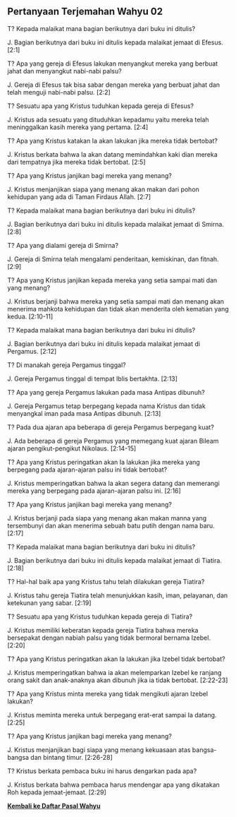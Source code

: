 ﻿## Pertanyaan Terjemahan Wahyu 02 ##

T? Kepada malaikat mana bagian berikutnya dari buku ini ditulis?

J. Bagian berikutnya dari buku ini ditulis kepada malaikat jemaat di Efesus. [2:1]

T? Apa yang gereja di Efesus lakukan menyangkut mereka yang berbuat jahat dan menyangkut nabi-nabi palsu?

J. Gereja di Efesus tak bisa sabar dengan mereka yang berbuat jahat dan telah menguji nabi-nabi palsu. [2:2]

T? Sesuatu apa yang Kristus tuduhkan kepada gereja di Efesus?

J. Kristus ada sesuatu yang dituduhkan kepadamu yaitu mereka telah meninggalkan kasih mereka yang pertama. [2:4]

T? Apa yang Kristus katakan Ia akan lakukan jika mereka tidak bertobat?

J. Kristus berkata bahwa Ia akan datang memindahkan kaki dian mereka dari tempatnya jika mereka tidak bertobat. [2:5]

T? Apa yang Kristus janjikan bagi mereka yang menang?

J. Kristus menjanjikan siapa yang menang akan makan dari pohon kehidupan yang ada di Taman Firdaus Allah. [2:7]

T? Kepada malaikat mana bagian berikutnya dari buku ini ditulis?

J. Bagian berikutnya dari buku ini ditulis kepada malaikat jemaat di Smirna. [2:8]

T? Apa yang dialami gereja di Smirna?

J. Gereja di Smirna telah mengalami penderitaan, kemiskinan, dan fitnah. [2:9]

T? Apa yang Kristus janjikan kepada mereka yang setia sampai mati dan yang menang?

J. Kristus berjanji bahwa mereka yang setia sampai mati dan menang akan menerima mahkota kehidupan dan tidak akan menderita oleh kematian yang kedua. [2:10-11]

T? Kepada malaikat mana bagian berikutnya dari buku ini ditulis?

J. Bagian berikutnya dari buku ini ditulis kepada malaikat jemaat di Pergamus. [2:12]

T? Di manakah gereja Pergamus tinggal?

J. Gereja Pergamus tinggal di tempat Iblis bertakhta. [2:13]

T? Apa yang gereja Pergamus lakukan pada masa Antipas dibunuh?

J. Gereja Pergamus tetap berpegang kepada nama Kristus dan tidak menyangkal iman pada masa Antipas dibunuh. [2:13]

T? Pada dua ajaran apa beberapa di gereja Pergamus berpegang kuat?

J. Ada beberapa di gereja Pergamus yang memegang kuat ajaran Bileam ajaran pengikut-pengikut Nikolaus. [2:14-15]

T? Apa yang Kristus peringatkan akan Ia lakukan jika mereka yang berpegang pada ajaran-ajaran palsu ini tidak bertobat?

J. Kristus memperingatkan bahwa Ia akan segera datang dan memerangi mereka yang berpegang pada ajaran-ajaran palsu ini. [2:16]

T? Apa yang Kristus janjikan bagi mereka yang menang?

J. Kristus berjanji pada siapa yang menang akan makan manna yang tersembunyi dan akan menerima sebuah batu putih dengan nama baru. [2:17]

T? Kepada malaikat mana bagian berikutnya dari buku ini ditulis?

J. Bagian berikutnya dari buku ini ditulis kepada malaikat jemaat di Tiatira. [2:18]

T? Hal-hal baik apa yang Kristus tahu telah dilakukan gereja Tiatira?

J. Kristus tahu gereja Tiatira telah menunjukkan kasih, iman, pelayanan, dan ketekunan yang sabar. [2:19]

T? Sesuatu apa yang Kristus tuduhkan kepada gereja di Tiatira?

J. Kristus memiliki keberatan kepada gereja Tiatira bahwa mereka bersepakat dengan nabiah palsu yang tidak bermoral bernama Izebel. [2:20]

T? Apa yang Kristus peringatkan akan Ia lakukan jika Izebel tidak bertobat?

J. Kristus memperingatkan bahwa ia akan melemparkan Izebel ke ranjang orang sakit dan anak-anaknya akan dibunuh jika ia tidak bertobat. [2:22-23]

T? Apa yang Kristus minta mereka yang tidak mengikuti ajaran Izebel lakukan?

J. Kristus meminta mereka untuk berpegang erat-erat sampai Ia datang. [2:25]

T? Apa yang Kristus janjikan bagi mereka yang menang?

J. Kristus menjanjikan bagi siapa yang menang kekuasaan atas bangsa-bangsa dan bintang timur. [2:26-28]

T? Kristus berkata pembaca buku ini harus dengarkan pada apa?

J. Kristus berkata bahwa pembaca harus mendengar apa yang dikatakan Roh kepada jemaat-jemaat. [2:29]

__[Kembali ke Daftar Pasal Wahyu](./)__

